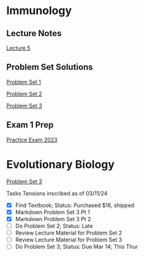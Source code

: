 # Immunology

## Lecture Notes

[Lecture 5](./markedtext/immuno/lec5_notes.md)

## Problem Set Solutions

[Problem Set 1](./markedtext/immuno/pset1_solutions.md)

[Problem Set 2](./markedtext/immuno/pset2_solutions.md)

[Problem Set 3](./markedtext/immuno/pset3_solutions.md)


## Exam 1 Prep

[Practice Exam 2023](./markedtext/immuno/practice_exam_2023_key.md)

# Evolutionary Biology

[Problem Set 3](./markedtext/evo/pset3_attempt.md)

Tasks
Tensions inscribed as of 03/11/24
- [x] Find Textbook; Status: Purchased $16, shipped
- [x] Markdown Problem Set 3 Pt 1
- [x] Markdown Problem Set 3 Pt 2
- [ ] Do Problem Set 2; Status: Late
- [ ] Review Lecture Material for Problem Set 2
- [ ] Review Lecture Material for Problem Set 3
- [ ] Do Problem Set 3; Status: Due Mar 14; This Thur